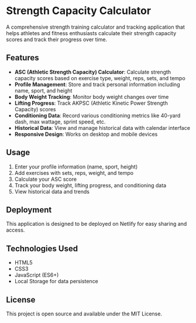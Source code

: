 # Strength Capacity Calculator

A comprehensive strength training calculator and tracking application that helps athletes and fitness enthusiasts calculate their strength capacity scores and track their progress over time.

## Features

- **ASC (Athletic Strength Capacity) Calculator**: Calculate strength capacity scores based on exercise type, weight, reps, sets, and tempo
- **Profile Management**: Store and track personal information including name, sport, and height
- **Body Weight Tracking**: Monitor body weight changes over time
- **Lifting Progress**: Track AKPSC (Athletic Kinetic Power Strength Capacity) scores
- **Conditioning Data**: Record various conditioning metrics like 40-yard dash, max wattage, sprint speed, etc.
- **Historical Data**: View and manage historical data with calendar interface
- **Responsive Design**: Works on desktop and mobile devices

## Usage

1. Enter your profile information (name, sport, height)
2. Add exercises with sets, reps, weight, and tempo
3. Calculate your ASC score
4. Track your body weight, lifting progress, and conditioning data
5. View historical data and trends

## Deployment

This application is designed to be deployed on Netlify for easy sharing and access.

## Technologies Used

- HTML5
- CSS3
- JavaScript (ES6+)
- Local Storage for data persistence

## License

This project is open source and available under the MIT License. 